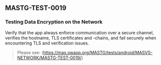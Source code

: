 ##  MASTG-TEST-0019

### Testing Data Encryption on the Network

Verify that the app always enforce communication over a secure channel, verifies the hostname, TLS certificates and -chains, and fail securely when encountering TLS and verification issues.

> Please see: (https://mas.owasp.org/MASTG/tests/android/MASVS-NETWORK/MASTG-TEST-0019/)